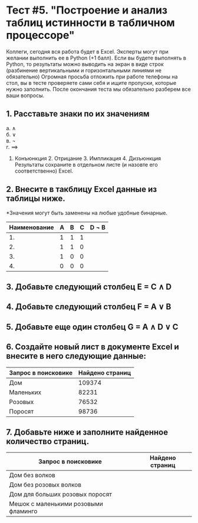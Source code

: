 # Тест #5. "Построение и анализ таблиц истинности в табличном процессоре"

Коллеги, сегодня вся работа будет в Excel. Эксперты могут при желании выполнить ее в Python (+1 балл). Если вы будете выполнять в Python, то результаты можно выводить на экран в виде строк (разбинение вертикальными и горизонтальными линиями не обязательно)
Огромная просьба отложить при работе телефоны на стол, вы в тесте проверяете сами себя и ищите пропуски, которые нужно заполнить. После окончания теста мы обязательно разберем все ваши вопросы.

##  1. Расставьте знаки по их значениям

a. $\land$  
б. $\lor$  
в. $\neg$  
г. $\implies$  

  1. Конъюнкция     2. Отрицание   3. Импликация   4.  Дизъюнкция   
Результаты сохраните в отдельном листе (и назовте его соответственно) Excel.

##  2. Внесите в такблицу Excel данные из таблицы ниже.
*Значения могут быть заменены на любые удобные бинарные.

| Наименование | А | B | С | D $\neg$ B| 
| --- | --- | --- | --- | ---|
| 1. | 1 | 1 | 1 |   |
| 2. | 1 | 1 | 0 |   |
| 3. | 1 | 0 | 0 |   |
| 4. | 0 | 0 | 0 |   |

##  3. Добавьте следующий столбец E = C $\land$ D

##  4. Добавьте следующий столбец F = A $\lor$ B

##  5. Добавьте еще один столбец G =  A $\land$ D $\lor$ C

##  6. Создайте новый лист в документе Excel и внесите в него следующие данные:

| Запрос в поисковике | Найдено страниц|
| --- | --- |
| Дом | 109374|
| Маленьких | 82231 |
| Розовых | 76532 |
| Поросят | 98736 |

## 7. Добавьте ниже и заполните найденное количество страниц.

| Запрос в поисковике | Найдено страниц |
| --- | --- |
| Дом без волков | |
| Дом без розовых волков| |
| Дом для больших розовых поросят| |
| Мешок с маленькими розовыми фламинго | | 

